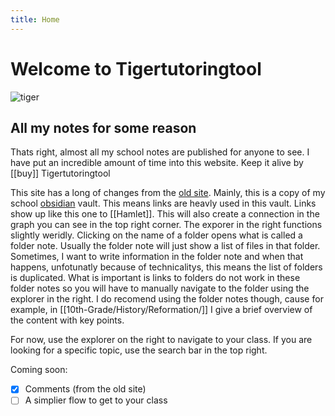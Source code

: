 ```yaml
---
title: Home
---
```


# Welcome to Tigertutoringtool

![tiger](https://utfs.io/f/54iPPKBOVfGC4mQ8bJ03Mi2gHVJmCGfdFvazsXDrqZ0eUo9A)

## All my notes for some reason

Thats right, almost all my school notes are published for anyone to see. I have put an incredible amount of time into this website. Keep it alive by [[buy]] Tigertutoringtool

This site has a long of changes from the [old site](https://old-tigertutoringtool.aamira.me). Mainly, this is a copy of my school [obsidian](https://obsidian.md/) vault. This means links are heavly used in this vault. Links show up like this one to [[Hamlet]]. This will also create a connection in the graph you can see in the top right corner. The exporer in the right functions slightly weridly. Clicking on the name of a folder opens what is called a folder note. Usually the folder note will just show a list of files in that folder. Sometimes, I want to write information in the folder note and when that happens, unfotunatly because of technicalitys, this means the list of folders is duplicated. What is important is links to folders do not work in these folder notes so you will have to manually navigate to the folder using the explorer in the right. I do recomend using the folder notes though, cause for example, in [[10th-Grade/History/Reformation/]] I give a brief overview of the content with key points. 

For now, use the explorer on the right to navigate to your class. If you are looking for a specific topic, use the search bar in the top right.

Coming soon:
- [x] Comments (from the old site)
- [ ] A simplier flow to get to your class
